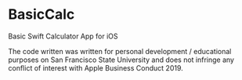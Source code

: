 # BasicCalc
Basic Swift Calculator App for iOS

The code written was written for personal development / educational purposes on San Francisco State University and does not infringe any conflict of interest with Apple Business Conduct 2019.


